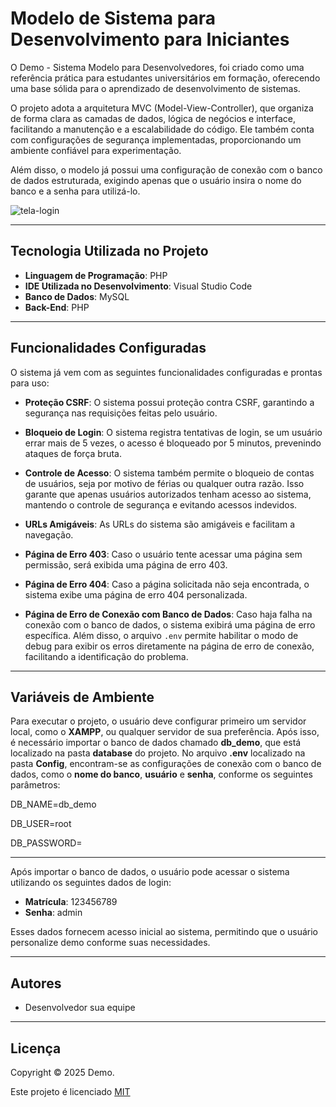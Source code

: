 # Modelo de Sistema para Desenvolvimento para Iniciantes

O Demo - Sistema Modelo para Desenvolvedores, foi criado como uma referência prática para estudantes universitários em formação, oferecendo uma base sólida para o aprendizado de desenvolvimento de sistemas.

O projeto adota a arquitetura MVC (Model-View-Controller), que organiza de forma clara as camadas de dados, lógica de negócios e interface, facilitando a manutenção e a escalabilidade do código. Ele também conta com configurações de segurança implementadas, proporcionando um ambiente confiável para experimentação.

Além disso, o modelo já possui uma configuração de conexão com o banco de dados estruturada, exigindo apenas que o usuário insira o nome do banco e a senha para utilizá-lo.

![tela-login](https://github.com/user-attachments/assets/7f69a013-b0b9-4556-82fb-05c698243c71)



---

## Tecnologia Utilizada no Projeto

- **Linguagem de Programação**: PHP  
- **IDE Utilizada no Desenvolvimento**: Visual Studio Code  
- **Banco de Dados**: MySQL  
- **Back-End**: PHP  

---

## Funcionalidades Configuradas

O sistema já vem com as seguintes funcionalidades configuradas e prontas para uso:

- **Proteção CSRF**: O sistema possui proteção contra CSRF, garantindo a segurança nas requisições feitas pelo usuário.
  
- **Bloqueio de Login**: O sistema registra tentativas de login, se um usuário errar mais de 5 vezes, o acesso é bloqueado por 5 minutos, prevenindo ataques de força bruta.

- **Controle de Acesso**: O sistema também permite o bloqueio de contas de usuários, seja por motivo de férias ou qualquer outra razão. Isso garante que apenas usuários autorizados tenham acesso ao sistema, mantendo o controle de segurança e evitando acessos indevidos.
  
- **URLs Amigáveis**: As URLs do sistema são amigáveis e facilitam a navegação.
  
- **Página de Erro 403**: Caso o usuário tente acessar uma página sem permissão, será exibida uma página de erro 403.
  
- **Página de Erro 404**: Caso a página solicitada não seja encontrada, o sistema exibe uma página de erro 404 personalizada.
  
- **Página de Erro de Conexão com Banco de Dados**: Caso haja falha na conexão com o banco de dados, o sistema exibirá uma página de erro específica. Além disso, o arquivo `.env` permite habilitar o modo de debug para exibir os erros diretamente na página de erro de conexão, facilitando a identificação do problema.


---

## Variáveis de Ambiente

Para executar o projeto, o usuário deve configurar primeiro um servidor local, como o **XAMPP**, ou qualquer servidor de sua preferência. Após isso, é necessário importar o banco de dados chamado **db_demo**, que está localizado na pasta **database** do projeto. No arquivo **.env** localizado na pasta **Config**, encontram-se as configurações de conexão com o banco de dados, como o **nome do banco**, **usuário** e **senha**, conforme os seguintes parâmetros:

DB_NAME=db_demo

DB_USER=root

DB_PASSWORD=

---

Após importar o banco de dados, o usuário pode acessar o sistema utilizando os seguintes dados de login:

- **Matrícula**: 123456789  
- **Senha**: admin  

Esses dados fornecem acesso inicial ao sistema, permitindo que o usuário personalize demo conforme suas necessidades.


---

## Autores

- Desenvolvedor sua equipe



---

## Licença
Copyright © 2025 Demo.

Este projeto é licenciado [MIT](https://choosealicense.com/licenses/mit/)
